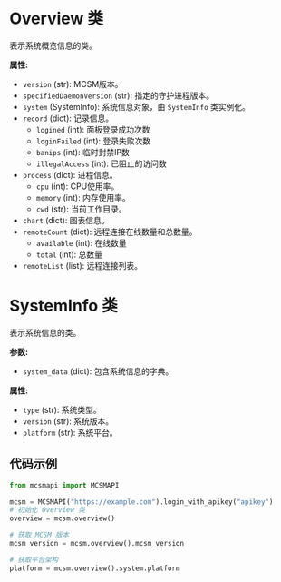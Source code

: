 # Overview 类

表示系统概览信息的类。

**属性:**
- `version` (str): MCSM版本。
- `specifiedDaemonVersion` (str): 指定的守护进程版本。
- `system` (SystemInfo): 系统信息对象，由 `SystemInfo` 类实例化。
- `record` (dict): 记录信息。
    - `logined` (int): 面板登录成功次数
    - `loginFailed` (int): 登录失败次数
    - `banips` (int): 临时封禁IP数
    - `illegalAccess` (int): 已阻止的访问数
- `process` (dict): 进程信息。
    - `cpu` (int): CPU使用率。
    - `memory` (int): 内存使用率。
    - `cwd` (str): 当前工作目录。
- `chart` (dict): 图表信息。
- `remoteCount` (dict): 远程连接在线数量和总数量。
    - `available` (int): 在线数量
    - `total` (int): 总数量
- `remoteList` (list): 远程连接列表。


# SystemInfo 类

表示系统信息的类。

**参数:**
- `system_data` (dict): 包含系统信息的字典。

**属性:**
- `type` (str): 系统类型。
- `version` (str): 系统版本。
- `platform` (str): 系统平台。


## 代码示例
```python
from mcsmapi import MCSMAPI

mcsm = MCSMAPI("https://example.com").login_with_apikey("apikey")
# 初始化 Overview 类
overview = mcsm.overview()

# 获取 MCSM 版本
mcsm_version = mcsm.overview().mcsm_version

# 获取平台架构
platform = mcsm.overview().system.platform
```